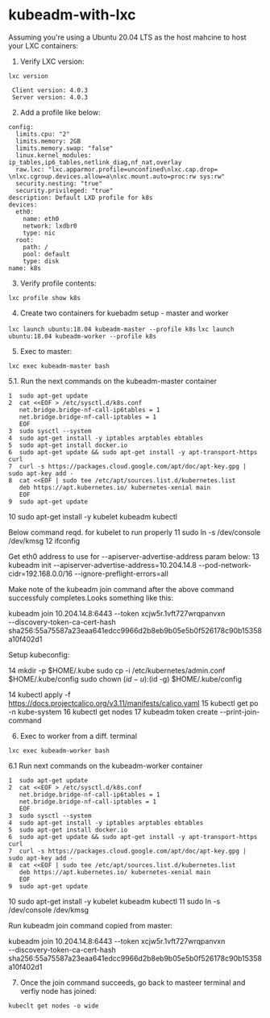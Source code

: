 # kubeadm-with-lxc


Assuming you're using a Ubuntu 20.04 LTS as the host mahcine to host your LXC containers:


1. Verify LXC version:

`lxc version`

```
 Client version: 4.0.3
 Server version: 4.0.3
```

2. Add a profile like below:

```
config:
  limits.cpu: "2"
  limits.memory: 2GB
  limits.memory.swap: "false"
  linux.kernel_modules: ip_tables,ip6_tables,netlink_diag,nf_nat,overlay
  raw.lxc: "lxc.apparmor.profile=unconfined\nlxc.cap.drop= \nlxc.cgroup.devices.allow=a\nlxc.mount.auto=proc:rw sys:rw"
  security.nesting: "true"
  security.privileged: "true"
description: Default LXD profile for k8s
devices:
  eth0:
    name: eth0
    network: lxdbr0
    type: nic
  root:
    path: /
    pool: default
    type: disk
name: k8s
```

3. Verify profile contents:
 
 `lxc profile show k8s`

4. Create two containers for kuebadm setup - master and worker 

`lxc launch ubuntu:18.04 kubeadm-master --profile k8s`
`lxc launch ubuntu:18.04 kubeadm-worker --profile k8s`

5. Exec to master:

`lxc exec kubeadm-master bash`

  5.1. Run the next commands on the kubeadm-master container

    1  sudo apt-get update
    2  cat <<EOF > /etc/sysctl.d/k8s.conf
       net.bridge.bridge-nf-call-ip6tables = 1
       net.bridge.bridge-nf-call-iptables = 1
       EOF
    3  sudo sysctl --system
    4  sudo apt-get install -y iptables arptables ebtables
    5  sudo apt-get install docker.io
    6  sudo apt-get update && sudo apt-get install -y apt-transport-https curl
    7  curl -s https://packages.cloud.google.com/apt/doc/apt-key.gpg | sudo apt-key add -
    8  cat <<EOF | sudo tee /etc/apt/sources.list.d/kubernetes.list
       deb https://apt.kubernetes.io/ kubernetes-xenial main
       EOF
    9  sudo apt-get update
   10  sudo apt-get install -y kubelet kubeadm kubectl
   
   Below command reqd. for kubelet to run properly
   11  sudo ln -s /dev/console /dev/kmsg
   12  ifconfig
   
   
   Get eth0 address to use for --apiserver-advertise-address param below:
   13  kubeadm init --apiserver-advertise-address=10.204.14.8 --pod-network-cidr=192.168.0.0/16 --ignore-preflight-errors=all
   
   Make note of the kubeadm join command after the above command successfuly completes.Looks something like this:
   
   kubeadm join 10.204.14.8:6443 --token xcjw5r.1vft727wrqpanvxn \
    --discovery-token-ca-cert-hash sha256:55a75587a23eaa641edcc9966d2b8eb9b05e5b0f526178c90b15358a10f402d1

   
   Setup kubeconfig:
   
   14 mkdir -p $HOME/.kube
      sudo cp -i /etc/kubernetes/admin.conf $HOME/.kube/config
      sudo chown $(id -u):$(id -g) $HOME/.kube/config

   
   14  kubectl apply -f https://docs.projectcalico.org/v3.11/manifests/calico.yaml
   15  kubectl get po -n kube-system
   16  kubectl get nodes
   17  kubeadm token create --print-join-command

6. Exec to worker from a diff. terminal

`lxc exec kubeadm-worker bash`

  6.1 Run next commands on the kubeadm-worker container

    1  sudo apt-get update
    2  cat <<EOF > /etc/sysctl.d/k8s.conf
       net.bridge.bridge-nf-call-ip6tables = 1
       net.bridge.bridge-nf-call-iptables = 1
       EOF
    3  sudo sysctl --system
    4  sudo apt-get install -y iptables arptables ebtables
    5  sudo apt-get install docker.io
    6  sudo apt-get update && sudo apt-get install -y apt-transport-https curl
    7  curl -s https://packages.cloud.google.com/apt/doc/apt-key.gpg | sudo apt-key add -
    8  cat <<EOF | sudo tee /etc/apt/sources.list.d/kubernetes.list
       deb https://apt.kubernetes.io/ kubernetes-xenial main
       EOF
    9  sudo apt-get update
   10  sudo apt-get install -y kubelet kubeadm kubectl
   11  sudo ln -s /dev/console /dev/kmsg
   
   Run kubeadm join command copied from master:
   
   kubeadm join 10.204.14.8:6443 --token xcjw5r.1vft727wrqpanvxn \
    --discovery-token-ca-cert-hash sha256:55a75587a23eaa641edcc9966d2b8eb9b05e5b0f526178c90b15358a10f402d1

 7. Once the join command succeeds, go back to masteer terminal and verfiy node has joined:
 
 `kubeclt get nodes -o wide`

